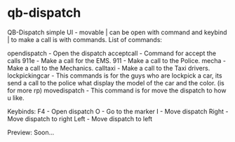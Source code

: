 # qb-dispatch
QB-Dispatch simple UI - movable | can be open with command and keybind | to make a call is with commands.
List of commands:

opendispatch - Open the dispatch
acceptcall - Command for accept the calls
911e - Make a call for the EMS.
911 - Make a call to the Police.
mecha - Make a call to the Mechanics.
calltaxi - Make a call to the Taxi drivers.
lockpickingcar - This commands is for the guys who are lockpick a car, its send a call to the police what display the model of the car and the color. (is for more rp)
movedispatch - This command is for move the dispatch to how u like.


Keybinds:
F4 - Open dispatch
O -  Go to the marker
I - Move dispatch
Right - Move dispatch to right
Left - Move dispatch to left



Preview: Soon...

